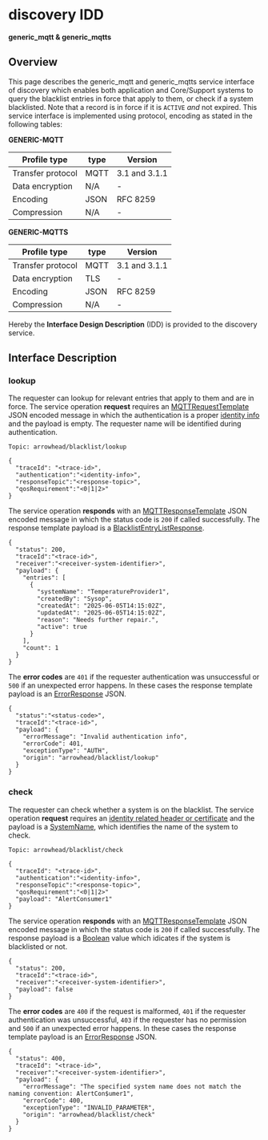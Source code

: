 # discovery IDD
**generic_mqtt & generic_mqtts**

## Overview

This page describes the generic_mqtt and generic_mqtts service interface of discovery which enables both application and Core/Support systems to query the blacklist entries in force that apply to them, or check if a system blacklisted. Note that a record is in force if it is `ACTIVE` _and_ not expired.
This service interface is implemented using protocol, encoding as stated in the following tables:

**GENERIC-MQTT**

Profile type | type | Version
--- | --- | ---
Transfer protocol | MQTT | 3.1 and 3.1.1
Data encryption | N/A | -
Encoding | JSON | RFC 8259
Compression | N/A | -

**GENERIC-MQTTS**

Profile type | type | Version
--- | --- | ---
Transfer protocol | MQTT | 3.1 and 3.1.1
Data encryption | TLS | -
Encoding | JSON | RFC 8259
Compression | N/A | -

Hereby the **Interface Design Description** (IDD) is provided to the discovery service.

## Interface Description

### lookup

The requester can lookup for relevant entries that apply to them and are in force. The service operation **request** requires an [MQTTRequestTemplate](../data-models/mqtt-request-template.md) JSON encoded message in which the authentication is a proper [identity info](../../api/authentication_policy.md/#mqtt) and the payload is empty. The requester name will be identified during authentication.

```
Topic: arrowhead/blacklist/lookup

{
  "traceId": "<trace-id>",
  "authentication":"<identity-info>",
  "responseTopic":"<response-topic>",
  "qosRequirement":"<0|1|2>"
}
```
The service operation **responds** with an [MQTTResponseTemplate](../data-models/mqtt-response-template.md) JSON encoded message in which the status code is `200` if called successfully. The response template payload is a [BlacklistEntryListResponse](../data-models/blacklist-entry-list-response.md).

```
{
  "status": 200,
  "traceId":"<trace-id>",
  "receiver":"<receiver-system-identifier>",
  "payload": {
    "entries": [
      {
        "systemName": "TemperatureProvider1",
        "createdBy": "Sysop",
        "createdAt": "2025-06-05T14:15:02Z",
        "updatedAt": "2025-06-05T14:15:02Z",
        "reason": "Needs further repair.",
        "active": true
      }
    ],
    "count": 1
  }
}
```
The **error codes** are `401` if the requester authentication was unsuccessful or `500` if an unexpected error happens. In these cases the response template payload is an [ErrorResponse](../data-models/error-response.md) JSON.

```
{
  "status":"<status-code>",
  "traceId":"<trace-id>",
  "payload": {
    "errorMessage": "Invalid authentication info",
    "errorCode": 401,
    "exceptionType": "AUTH",
    "origin": "arrowhead/blacklist/lookup"
  }
}
```

### check

The requester can check whether a system is on the blacklist. The service operation **request** requires an [identity related header or certificate](../authentication_policy.md/#http) and the payload is a [SystemName](../primitives.md#systemname), which identifies the name of the system to check.

```
Topic: arrowhead/blacklist/check

{
  "traceId": "<trace-id>",
  "authentication":"<identity-info>",
  "responseTopic":"<response-topic>",
  "qosRequirement":"<0|1|2>"
  "payload": "AlertConsumer1"
}
```

The service operation **responds** with an [MQTTResponseTemplate](../data-models/mqtt-response-template.md) JSON encoded message in which the status code is `200` if called successfully. The response payload is a [Boolean](../primitives.md#boolean) value which idicates if the system is blacklisted or not.

```
{
  "status": 200,
  "traceId":"<trace-id>",
  "receiver":"<receiver-system-identifier>",
  "payload": false
}
```

The **error codes** are `400` if the request is malformed, `401` if the requester authentication was unsuccessful, `403` if the requester has no permission and `500` if an unexpected error happens. In these cases the response template payload is an [ErrorResponse](../data-models/error-response.md) JSON.

```
{
  "status": 400,
  "traceId": "<trace-id>",
  "receiver":"<receiver-system-identifier>",
  "payload": {
    "errorMessage": "The specified system name does not match the naming convention: AlertCon$umer1",
    "errorCode": 400,
    "exceptionType": "INVALID_PARAMETER",
    "origin": "arrowhead/blacklist/check"
  }
}
```
